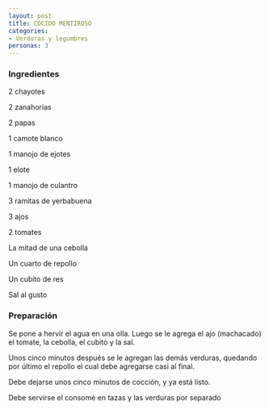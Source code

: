 ```yaml
---
layout: post
title: COCIDO MENTIROSO
categories:
- Verduras y legumbres
personas: 3 
---
```

<h3>Ingredientes</h3>
2 chayotes

2 zanahorias

2 papas

1 camote blanco

1 manojo de ejotes

1 elote

1 manojo de culantro

3 ramitas de yerbabuena

3 ajos

2 tomates

La mitad de una cebolla

Un cuarto de repollo

Un cubito de res

Sal al gusto

<h3>Preparación</h3>
Se pone a hervir el agua en una olla. Luego se le agrega el ajo (machacado) el tomate, la cebolla, el cubito y la sal.

Unos cinco minutos después se le agregan las demás verduras, quedando por último el repollo el cual debe agregarse casi al final.

Debe dejarse unos cinco minutos de cocción, y ya está listo.

Debe servirse el consomé en tazas y las verduras por separado